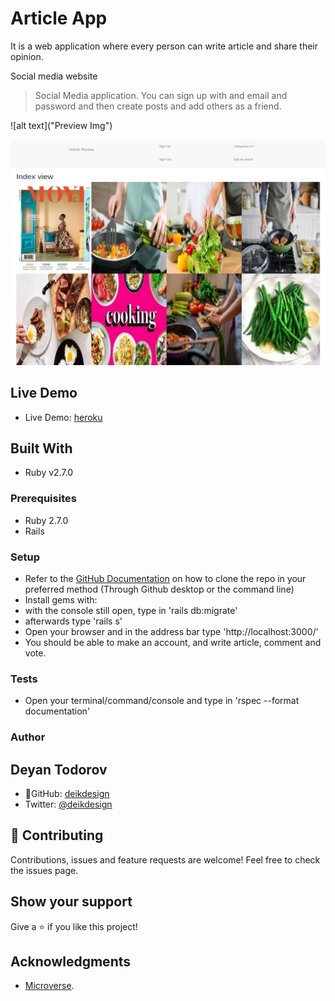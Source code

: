 
# Article App
It is a web application where every person can write article and share their opinion.

Social media website

> Social Media application. You can sign up with and email and password and then create posts and add others as a friend.

![alt text]("Preview Img")

![alt text](./app/assets/images/article_app.JPG "Preview Img")

## Live Demo
- Live Demo: [heroku](https://article-application.herokuapp.com)

## Built With

- Ruby v2.7.0




### Prerequisites

- Ruby 2.7.0
- Rails


### Setup
- Refer to the [GitHub Documentation](https://docs.github.com/en/github/creating-cloning-and-archiving-repositories/cloning-a-repository) on how to clone the repo in your preferred method (Through Github desktop or the command line)
- Install gems with:
- with the console still open, type in 'rails db:migrate'
- afterwards type 'rails s'
- Open your browser and in the address bar type 'http://localhost:3000/'
- You should be able to make an account, and write article, comment and vote.

### Tests
- Open your terminal/command/console and type in 'rspec --format documentation' 


### Author
## Deyan Todorov
- 👤GitHub: [deikdesign](https://github.com/deikdesign/)
- Twitter: [@deikdesign](https://twitter.com/deikdesign)

## 🤝 Contributing

Contributions, issues and feature requests are welcome!
Feel free to check the issues page.

## Show your support

Give a ⭐️ if you like this project!

## Acknowledgments

- [Microverse](https://www.microverse.org/).